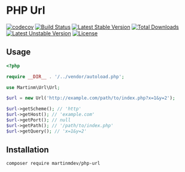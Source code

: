 PHP Url
=======

[![codecov](https://codecov.io/gh/martinmdev/php-url/branch/master/graph/badge.svg?token=82ErV88q5s)](https://codecov.io/gh/martinmdev/php-url)
[![Build Status](https://travis-ci.com/martinmdev/php-url.svg?token=deEx2ZSYokCjg5tzE2P3&branch=master)](https://travis-ci.com/martinmdev/php-url)
[![Latest Stable Version](https://poser.pugx.org/martinmdev/php-url/v/stable)](https://packagist.org/packages/martinmdev/php-url)
[![Total Downloads](https://poser.pugx.org/martinmdev/php-url/downloads)](https://packagist.org/packages/martinmdev/php-url)
[![Latest Unstable Version](https://poser.pugx.org/martinmdev/php-url/v/unstable)](https://packagist.org/packages/martinmdev/php-url)
[![License](https://poser.pugx.org/martinmdev/php-url/license)](https://packagist.org/packages/martinmdev/php-url)


Usage
-----

```php
<?php

require __DIR__ . '/../vendor/autoload.php';

use Martinm\Url\Url;

$url = new Url('http://example.com/path/to/index.php?x=1&y=2');

$url->getScheme(); // 'http'
$url->getHost(); // 'example.com'
$url->getPort(); // null
$url->getPath(); // '/path/to/index.php'
$url->getQuery(); // 'x=1&y=2'
```

Installation
------------

```shell script
composer require martinmdev/php-url
```
